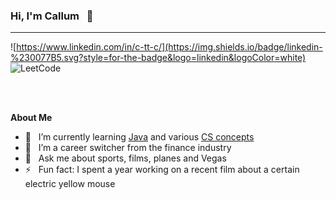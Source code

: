 ### Hi, I'm Callum &nbsp; 👋
---  
![https://www.linkedin.com/in/c-tt-c/](https://img.shields.io/badge/linkedin-%230077B5.svg?style=for-the-badge&logo=linkedin&logoColor=white) &nbsp; &nbsp; ![[LeetCode](https://leetcode.com/C22C/)](https://img.shields.io/badge/LeetCode-000000?style=for-the-badge&logo=LeetCode&logoColor=#d16c06)


<br>
<br>


**About Me**  

- 🌱 &nbsp; I’m currently learning [Java](https://java-programming.mooc.fi/) and various [CS concepts]()
- 🔄 &nbsp; I’m a career switcher from the finance industry
- 💬 &nbsp; Ask me about sports, films, planes and Vegas
- ⚡ &nbsp; Fun fact: I spent a year working on a recent film about a certain electric yellow mouse
